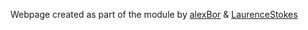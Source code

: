 Webpage created as part of the module by [alexBor](https://github.com/alexbor) & [LaurenceStokes](https://github.com/LaurenceStokes)
